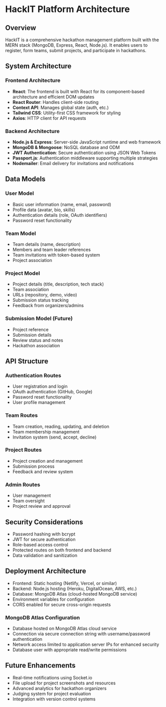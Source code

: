 # HackIT Platform Architecture

## Overview
HackIT is a comprehensive hackathon management platform built with the MERN stack (MongoDB, Express, React, Node.js). It enables users to register, form teams, submit projects, and participate in hackathons.

## System Architecture

### Frontend Architecture
- **React**: The frontend is built with React for its component-based architecture and efficient DOM updates
- **React Router**: Handles client-side routing
- **Context API**: Manages global state (auth, etc.)
- **Tailwind CSS**: Utility-first CSS framework for styling
- **Axios**: HTTP client for API requests

### Backend Architecture
- **Node.js & Express**: Server-side JavaScript runtime and web framework
- **MongoDB & Mongoose**: NoSQL database and ODM
- **JWT Authentication**: Secure authentication using JSON Web Tokens
- **Passport.js**: Authentication middleware supporting multiple strategies
- **Nodemailer**: Email delivery for invitations and notifications

## Data Models

### User Model
- Basic user information (name, email, password)
- Profile data (avatar, bio, skills)
- Authentication details (role, OAuth identifiers)
- Password reset functionality

### Team Model
- Team details (name, description)
- Members and team leader references
- Team invitations with token-based system
- Project association

### Project Model
- Project details (title, description, tech stack)
- Team association
- URLs (repository, demo, video)
- Submission status tracking
- Feedback from organizers/admins

### Submission Model (Future)
- Project reference
- Submission details
- Review status and notes
- Hackathon association

## API Structure

### Authentication Routes
- User registration and login
- OAuth authentication (GitHub, Google)
- Password reset functionality
- User profile management

### Team Routes
- Team creation, reading, updating, and deletion
- Team membership management
- Invitation system (send, accept, decline)

### Project Routes
- Project creation and management
- Submission process
- Feedback and review system

### Admin Routes
- User management
- Team oversight
- Project review and approval

## Security Considerations
- Password hashing with bcrypt
- JWT for secure authentication
- Role-based access control
- Protected routes on both frontend and backend
- Data validation and sanitization

## Deployment Architecture
- Frontend: Static hosting (Netlify, Vercel, or similar)
- Backend: Node.js hosting (Heroku, DigitalOcean, AWS, etc.)
- Database: MongoDB Atlas (cloud-hosted MongoDB service)
- Environment variables for configuration
- CORS enabled for secure cross-origin requests

### MongoDB Atlas Configuration
- Database hosted on MongoDB Atlas cloud service
- Connection via secure connection string with username/password authentication
- Network access limited to application server IPs for enhanced security
- Database user with appropriate read/write permissions

## Future Enhancements
- Real-time notifications using Socket.io
- File upload for project screenshots and resources
- Advanced analytics for hackathon organizers
- Judging system for project evaluation
- Integration with version control systems
